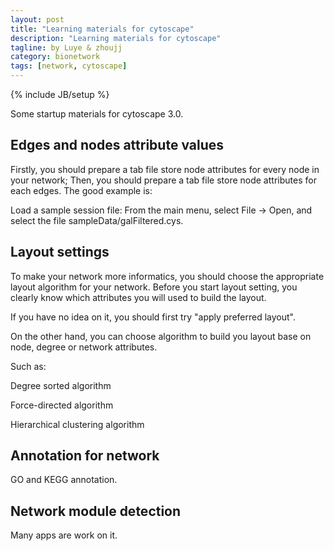 ```yaml
---
layout: post
title: "Learning materials for cytoscape"
description: "Learning materials for cytoscape"
tagline: by Luye & zhoujj
category: bionetwork
tags: [network, cytoscape]
---
```

{% include JB/setup %}

Some startup materials for cytoscape 3.0.

<!--more-->

## Edges and nodes attribute values

Firstly, you should prepare a tab file store node attributes for every node in your network; Then, you should prepare a tab file store node attributes for each edges. The good example is:

Load a sample session file: From the main menu, select File → Open, and select the file sampleData/galFiltered.cys.


## Layout settings

To make your network more informatics, you should choose the appropriate layout algorithm for your network. Before you start layout setting, you clearly know which attributes you will used to build the layout.

If you have no idea on it, you should first try "apply preferred layout".

On the other hand, you can choose algorithm to build you layout base on node, degree or network attributes.

Such as:

Degree sorted algorithm

Force-directed algorithm

Hierarchical clustering algorithm


## Annotation for network

GO and KEGG annotation.


## Network module detection

Many apps are work on it.


